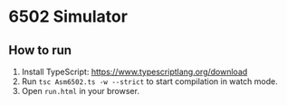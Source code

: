 # 6502 Simulator

## How to run
1. Install TypeScript: https://www.typescriptlang.org/download
2. Run `tsc Asm6502.ts -w --strict` to start compilation in watch mode.
3. Open `run.html` in your browser.
